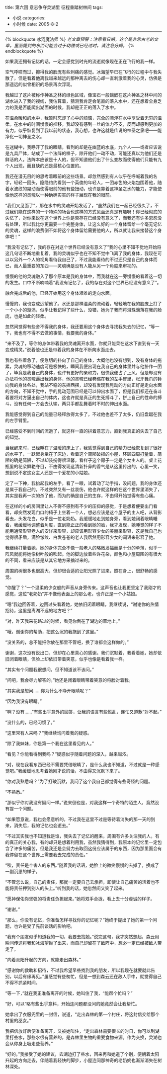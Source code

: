 title: 第六回 意志争夺灵湖里 征程重踏树林间
tags:
- 小说
categories:
- 小时候
date: 2005-8-2
---

{% blockquote 冰河魔法师 %}
*老文章预警：注意看日期，这个是非常古老的文章，里面提到的东西可能会过于幼稚或已经过时，请注意分辨。*
{% endblockquote %}

如果我还拥有记忆的话，一定会感觉到时光的流逝就像现在正在飞行的我一样。

空气呼啸而过，擦得我的脸庞有些刺痛的感觉。冰海望早已在飞行的过程中与我失散了，但是看着他离我越来越远的那种离去的伤心却一直刺激着我的心灵，仿佛是那遥远的似曾相识的场景再次浮现。

我越过了这片被称作神圣之林的绿色区域，像宝石一般镶嵌在这片神圣之林中间的湖水进入了我的视线，我估算着，猜测我肯定会笔直的落入水中，还在想着全身乏力的我是否能爬出湖面的时候，我却是正正的落入了水中。

在温柔暖和的水中，我暂时忘却了心中的烦恼，完全的漂浮在水中享受着无穷的温柔。在水中的时间慢慢的推移，我却没有感到一丝的体力不支，反而却感到更加的有力，似乎恢复到了我以前的状态，我心想，也许这就是传说的神圣之泉吧——能净化一切神圣之水。


在迷糊中，我睁开了我的眼睛，看到的却是在幽蓝的水底，九个人——或者应该说是九具尸体，站成了一个法阵的样子，除开他们一动不动，可能还真以为他们还是鲜活的人，法阵本应该是十人的，但不知道他们出了什么变故而使得他们只能有九个人出现，而且缺的还是最核心位置的。


我还在漫无目的的思考着眼前的这些场景。却忽然感到有人似乎在呼喊着我的名字，轻轻一回头，隐隐约约看到一个英俊的年轻人，一团赤色的火焰包围着他，随着水波纹的晃动而使得眼前的他有些扭动，也许是靠着这神圣之水的能力，才能使像他这样的灵魂以一种确确实实的样子展现在我的眼前。


“我们又见面了”，那在水中的灵魂开始发话了，“虽然我们在一起已经很久了，不过我们能在这样的一个特殊的场合也这样的方式见面还真是有趣呀！你已经彻底的失忆了，对你来说在这个世界上你是否存在已经没有意义了，而我还有许多恩怨没有处理，所以我比你更需要一个完整身体，让这么好的一个身体留给一个毫无记忆的灵魂，这样的浪费倒不如将这个身体留给需要他的人，所以就让我来接替这个身体吧！”


“我没有记忆了，我的存在对这个世界已经没有意义了”我的心里不知不觉地开始将这几句话不断地重复着，我的灵魂似乎也在不知不觉中飞离了我的身体，我现在可以以另外一个人的视角看待我自己了，不过我能看待的不过还只是自己的身体而已，而人最重要的东西——灵魂确是没有人能从另一个角度来审视的。


慢慢的他的灵魂融入了那个原本是我的身体中，而我就在这一旁慢慢的看着这一切的发生。口中不断喃喃着“我没有记忆了，我的存在对这个世界已经没有意义了”。

融合完成后的他，已经开始用这个身体艰难的走向水面。

慢慢的，我也变成远望他了。水还是那样温柔的流动着，轻轻地在我的脸庞上打了一个小小的漩涡，似乎让我记得了些什么，没错，她为了我而将泪珠滴落在我的脸庞，也是如此的轻柔。

忽然间觉得有些舍不得我的身体，我还要用这个身体去寻找我失去的记忆，“等一下，我也有不得不去做的事情，我要我的身体。”


“来不及了，等你的身体带着我的灵魂离开水面，你就只能呆在这水下直到有一天变成精灵。”说着他也还是带着我的身体在不断向水面走去。


我也有些着急了，便急切的扑向了自己的身体，大概他也没有想到，没有身体的拖累，灵魂的移动速度可是极快的，瞬间我便出现在我自己的身体里并与他挤作一团了，毕竟是我自己的身体，也许有更好的亲和力，很快我便占了上风，但是却没有办法将他的灵魂逼出我的身体，他的灵魂已经卷缩在我的左手臂里，张牙舞爪的锤向我的身体各处，我站不稳的东摇西摆，却没有发现我晃动的方向正好是走向水面的方向，不知不觉中，手的晃动范围已经是可以伸出水面了，但是我们都还在奋斗着要将对方逼出自己的体内，这也许就是真正的生死搏斗了，拼上自己的性命的搏斗，没有任何一方会去认输，两只手都乱舞着时不时的伸出水面。


我能感觉得到自己的能量已经释放得太多了，不过他也差不了太多，仍旧盘踞在我的左手臂里。


已经感受不到时间的流逝了，就这样一直的拼着意志力，直到我真正的失去了自己的知觉。


当我醒来时，已经睡在了温暖的床上了，我感觉得到自己的精力已经恢复到了很好的水平了，一跃起身坐在了床边，看着这个简陋破损的小屋，环顾四周打量着，简陋的确是简陋，不过却装扮得很温馨，看样子这个房子一定是个女主人的。桌上花瓶里的花朵鲜艳夺目，不由得发现这清新扑鼻的香气是从这里传出的，心里一笑，想到说不定这女主人还是一个爱花的小姑娘。

定了一下神，我抬起我的左手，看了一眼，试着动了动手指，没问题，我的身体还是属于我自己的，不过突然又有一丝哀伤，他也许就这样的在这个世界里消失了，其实是我再一次的杀了他，而为的确是自己的生存，不由得开始觉得有些心痛。

在这样的小的房间里让人不得不感到有不少的压抑的感觉，于是想着便要出门看看，却突然发现门口的椅子上坐着一个人，想必应该是这个屋子的主人吧，从背影看去，头发花白，似乎是一位老奶奶。我缓缓地走到她身旁，看到她闭着眼睛睡着，我缓缓地调整着角度，直到能正正的看到她的脸，我才发现，她睡觉的样子不能用通常形容老人的安详来形容，却应该用形容少女的美丽来形容，这是我自己也觉得很矛盾，满脸皱纹、白发苍苍的老人我居然用形容少女的词语来形容了她。


我继续打量着她，她的身体完全不像一般老人的略微发福而是十分的单薄，似乎一阵风就能将她像树叶般的吹起。他的脚边放着些许花朵，颜色和小屋周围的有很大的不同，看来应该是从其它地方采摘过来的。

周围的树很多也很高大，但却很合适的让阳光照了进来，照在身上，很舒畅的感觉。


“你醒了？”一个温柔的少女般的声音从身旁传来。这声音也让我更坚定了我刚才的感觉，这位“老奶奶”并不像他表面上的那么老，也许正是一个小姑娘。


“嗯”我边回答着，边回过头看着她，她依旧闭着眼睛，我继续说，“谢谢你的热情招待，这里是离湖不远的地方吧？”


“对，昨天我采花路过的时候，看见你倒在了湖边的草地上。”

“哦，谢谢你的帮助，把这么沉的我拖到了这里。”

“没关系的，总不能把你放在那里不管吧，换了谁都会这样做的。”

谢谢，这次没有说出口，但却在心里真心的感谢。我们沉默着，我看着她，她却依旧闭着眼睛，但脸上却依旧带着笑意，似乎也像是看着我一样。


“其实有个问题我很想问，但不知道该不该问。”

“问吧，我会尽力解答的。”她还是闭着眼睛带着笑意的将脸对着我。

“其实我是想问……你为什么不睁开眼睛呢？”

“因为我没有眼睛。”

“啊？没有……”有些出乎意外的回答，让我的语言有些慌乱，连忙又道歉“对不起。”

“没什么的，已经习惯了。”

“这里常有人来吗？”我继续询问着我的疑惑。

“除了我妹妹，你是第一个我在这里看见的人。”

“看见？你能看得到我吗？”疑惑似乎随着问题的深入，越来越浓。

“对，现在我看东西已经不需要凭借眼睛了，是什么我也不知道，不过就是一种感觉吧。”我缓缓地思考着她刚才说的话，不由得又沉默下来了。


“你对我熟悉吗？”为了打破沉默，我问了这个我自己都觉得有些奇怪的问题。

“不熟悉。”

“那似乎你对我没有疑问一样。”说来倒也是，对我这样一个奇特的陌生人，竟然没有提一个问题。


“如果愿意说，我也会愿意听的，不过我在这里不过是等待着消失的那一天的到来，消失后，我的记忆也会逝去。”


“不过其实我也不知道我是谁，我失去了记忆的醒来，周围有许多关注我的人，有的真正的关心我，有的却只是想着利用我，虽然我猜得到，我原本的记忆里一定包含了许多的痛苦，但是我还是会努力去取回这份应该属于的东西，因为那里面会有我停留在这个世界上需要我去完成的责任。”


“唉，责任是个害人的东西。”随着我的话语，她脸上的微笑慢慢的去掉了，换成了一副沉思的样子。


“不管怎么说，自己的责任，那就一定要自己去承担，即使让自己痛苦的活着也不能将责任押到别人的头上。”听到我的话，她忽然间又笑了起来。


“愿神保佑你坚强的将责任负担起来。”她将双手合拢，看上去十分虔诚的样子。

“谢谢。”

“那么，你没有记忆，你准备怎样寻找你的记忆呢？”她终于提出了她的第一个问题，也许是受了先前谈话的影响吧。


“我有个朋友似乎知道我的一切，我要去找她。”说完这句，我才突然想起，森云用瞬间传送将我和冰海望抛了出来，而自己却留在了敌阵中，想必一定已经被敌人带走了。

“向着炎阳升起的方向，就能走出森林。”

“感谢你的救助和招待，不过我希望早些找到我的朋友，所以我现在就要就此告别，以后有缘再见。”虽感觉有些匆忙，但是一想到森云还在敌人手中，就觉得自己不得不抓紧时间。

“等一下，”就在我正准备离开的时候，她叫住了我，“能帮个忙吗？”

“好，可以”略有些出乎意料，开始连问题都没问的她竟然会让我帮忙。

她拿出了衣服兜里的一封信，说道，“走出森林的第一个村庄，将这封信交给那个村里的巫女。”


我把信放好后便准备离开，又被她叫住，“走出森林需要很长的时日，你可以到湖里打些水，那些水很有营养的，是森林里生物的重要食物来源。作为交换，灵湖也会从你身上吸走些营养。”

“好的。”我接受了她的建议，去湖边打了些水，回来再和她道了个别，便朝着太阳升起的方向走去，伴随着我轻快的脚步，小屋连同那神奇的老奶奶也渐渐消失在树林深处。



